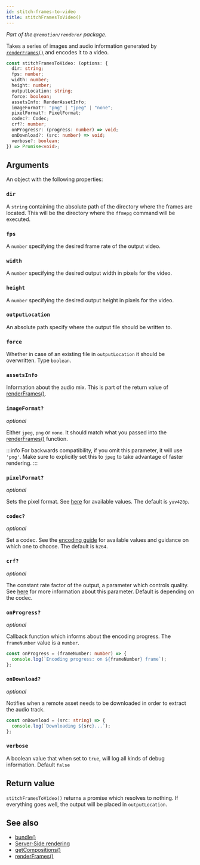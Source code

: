 ```yaml
---
id: stitch-frames-to-video
title: stitchFramesToVideo()
---
```


_Part of the `@remotion/renderer` package._

Takes a series of images and audio information generated by [`renderFrames()`](/docs/render-frames) and encodes it to a video.

```ts
const stitchFramesToVideo: (options: {
  dir: string;
  fps: number;
  width: number;
  height: number;
  outputLocation: string;
  force: boolean;
  assetsInfo: RenderAssetInfo;
  imageFormat?: "png" | "jpeg" | "none";
  pixelFormat?: PixelFormat;
  codec?: Codec;
  crf?: number;
  onProgress?: (progress: number) => void;
  onDownload?: (src: number) => void;
  verbose?: boolean;
}) => Promise<void>;
```

## Arguments

An object with the following properties:

### `dir`

A `string` containing the absolute path of the directory where the frames are located. This will be the directory where the `ffmepg` command will be executed.

### `fps`

A `number` specifying the desired frame rate of the output video.

### `width`

A `number` specifying the desired output width in pixels for the video.

### `height`

A `number` specifying the desired output height in pixels for the video.

### `outputLocation`

An absolute path specify where the output file should be written to.

### `force`

Whether in case of an existing file in `outputLocation` it should be overwritten. Type `boolean`.

### `assetsInfo`

Information about the audio mix. This is part of the return value of [renderFrames()](/docs/render-frames#return-value).

### `imageFormat?`

_optional_

Either `jpeg`, `png` or `none`. It should match what you passed into the [renderFrames()](/docs/render-frames#imageformat) function.

:::info
For backwards compatibility, if you omit this parameter, it will use `'png'`. Make sure to explicitly set this to `jpeg` to take advantage of faster rendering.
:::

### `pixelFormat?`

_optional_

Sets the pixel format. See [here](/docs/config#setpixelformat) for available values. The default is `yuv420p`.

### `codec?`

_optional_

Set a codec. See the [encoding guide](/docs/encoding) for available values and guidance on which one to choose. The default is `h264`.

### `crf?`

_optional_

The constant rate factor of the output, a parameter which controls quality. See [here](/docs/config#setcrf) for more information about this parameter. Default is depending on the codec.

### `onProgress?`

_optional_

Callback function which informs about the encoding progress. The `frameNumber` value is a `number`.

```ts
const onProgress = (frameNumber: number) => {
  console.log(`Encoding progress: on ${frameNumber} frame`);
};
```

### `onDownload?`

_optional_

Notifies when a remote asset needs to be downloaded in order to extract the audio track.

```ts
const onDownload = (src: string) => {
  console.log(`Downloading ${src}...`);
};
```

### `verbose`

A boolean value that when set to `true`, will log all kinds of debug information. Default `false`

## Return value

`stitchFramesToVideo()` returns a promise which resolves to nothing. If everything goes well, the output will be placed in `outputLocation`.

## See also

- [bundle()](/docs/bundle)
- [Server-Side rendering](/docs/ssr)
- [getCompositions()](/docs/get-compositions)
- [renderFrames()](/docs/render-frames)
